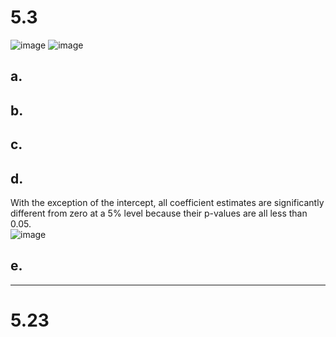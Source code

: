 
# 5.3
![image](https://github.com/user-attachments/assets/691d3294-4b74-41f0-97e6-11d0cda602c9)
![image](https://github.com/user-attachments/assets/0d7a8d11-757b-4495-8f88-bb5b722efda0)
## a.

## b.

## c.

## d.
With the exception of the intercept, all coefficient estimates are significantly different from zero at a 5% level because their p-values are all less than 0.05.   
![image](https://github.com/user-attachments/assets/4bb5ede9-58d5-400e-9ccd-26820ce4a8ec)

## e.

------
# 5.23
